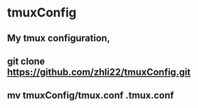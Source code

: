 # tmuxConfig
My tmux configuration,
---
git clone https://github.com/zhli22/tmuxConfig.git
---
mv tmuxConfig/tmux.conf .tmux.conf
---
